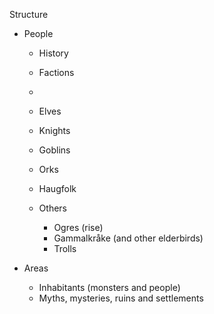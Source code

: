 Structure

* People
  * History
  * Factions
  * 



  * Elves
  * Knights
  * Goblins
  * Orks
  * Haugfolk
  * Others
    * Ogres (rise)
    * Gammalkråke (and other elderbirds)
    * Trolls

* Areas
  * Inhabitants (monsters and people)
  * Myths, mysteries, ruins and settlements
